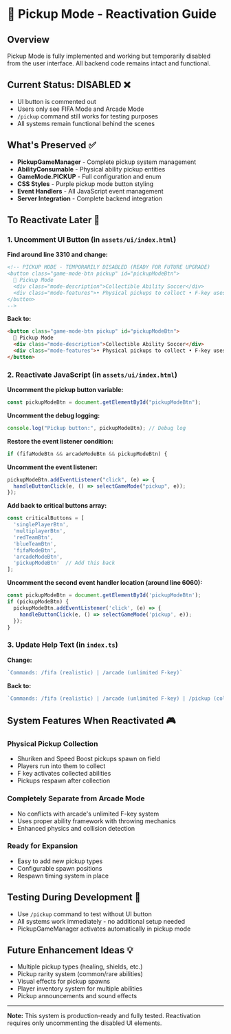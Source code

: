 # 🎯 Pickup Mode - Reactivation Guide

## Overview
Pickup Mode is fully implemented and working but temporarily disabled from the user interface. All backend code remains intact and functional.

## Current Status: DISABLED ❌
- UI button is commented out
- Users only see FIFA Mode and Arcade Mode
- `/pickup` command still works for testing purposes
- All systems remain functional behind the scenes

## What's Preserved ✅
- **PickupGameManager** - Complete pickup system management
- **AbilityConsumable** - Physical ability pickup entities
- **GameMode.PICKUP** - Full configuration and enum
- **CSS Styles** - Purple pickup mode button styling
- **Event Handlers** - All JavaScript event management
- **Server Integration** - Complete backend integration

## To Reactivate Later 🚀

### 1. **Uncomment UI Button** (in `assets/ui/index.html`)
**Find around line 3310 and change:**
```html
<!-- PICKUP MODE - TEMPORARILY DISABLED (READY FOR FUTURE UPGRADE)
<button class="game-mode-btn pickup" id="pickupModeBtn">
  🎯 Pickup Mode
  <div class="mode-description">Collectible Ability Soccer</div>
  <div class="mode-features">• Physical pickups to collect • F-key uses collected ability • 2 x 5-minute halves</div>
</button>
-->
```

**Back to:**
```html
<button class="game-mode-btn pickup" id="pickupModeBtn">
  🎯 Pickup Mode
  <div class="mode-description">Collectible Ability Soccer</div>
  <div class="mode-features">• Physical pickups to collect • F-key uses collected ability • 2 x 5-minute halves</div>
</button>
```

### 2. **Reactivate JavaScript** (in `assets/ui/index.html`)

**Uncomment the pickup button variable:**
```javascript
const pickupModeBtn = document.getElementById("pickupModeBtn");
```

**Uncomment the debug logging:**
```javascript
console.log("Pickup button:", pickupModeBtn); // Debug log
```

**Restore the event listener condition:**
```javascript
if (fifaModeBtn && arcadeModeBtn && pickupModeBtn) {
```

**Uncomment the event listener:**
```javascript
pickupModeBtn.addEventListener("click", (e) => {
  handleButtonClick(e, () => selectGameMode("pickup", e));
});
```

**Add back to critical buttons array:**
```javascript
const criticalButtons = [
  'singlePlayerBtn',
  'multiplayerBtn', 
  'redTeamBtn',
  'blueTeamBtn',
  'fifaModeBtn',
  'arcadeModeBtn',
  'pickupModeBtn'  // Add this back
];
```

**Uncomment the second event handler location (around line 6060):**
```javascript
const pickupModeBtn = document.getElementById('pickupModeBtn');
if (pickupModeBtn) {
  pickupModeBtn.addEventListener('click', (e) => {
    handleButtonClick(e, () => selectGameMode('pickup', e));
  });
}
```

### 3. **Update Help Text** (in `index.ts`)
**Change:**
```typescript
`Commands: /fifa (realistic) | /arcade (unlimited F-key)`
```

**Back to:**
```typescript
`Commands: /fifa (realistic) | /arcade (unlimited F-key) | /pickup (collectible)`
```

## System Features When Reactivated 🎮

### **Physical Pickup Collection**
- Shuriken and Speed Boost pickups spawn on field
- Players run into them to collect
- F key activates collected abilities
- Pickups respawn after collection

### **Completely Separate from Arcade Mode**
- No conflicts with arcade's unlimited F-key system
- Uses proper ability framework with throwing mechanics
- Enhanced physics and collision detection

### **Ready for Expansion**
- Easy to add new pickup types
- Configurable spawn positions
- Respawn timing system in place

## Testing During Development 🧪
- Use `/pickup` command to test without UI button
- All systems work immediately - no additional setup needed
- PickupGameManager activates automatically in pickup mode

## Future Enhancement Ideas 💡
- Multiple pickup types (healing, shields, etc.)
- Pickup rarity system (common/rare abilities)
- Visual effects for pickup spawns
- Player inventory system for multiple abilities
- Pickup announcements and sound effects

---
**Note:** This system is production-ready and fully tested. Reactivation requires only uncommenting the disabled UI elements. 